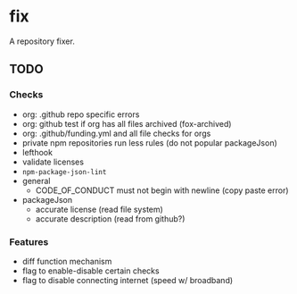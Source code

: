# fix

A repository fixer.

## TODO

### Checks

- org: .github repo specific errors
- org: github test if org has all files archived (fox-archived)
- org: .github/funding.yml and all file checks for orgs
- private npm repositories run less rules (do not popular packageJson)
- lefthook
- validate licenses
- `npm-package-json-lint`
- general
  - CODE_OF_CONDUCT must not begin with newline (copy paste error)
- packageJson
  - accurate license (read file system)
  - accurate description (read from github?)

### Features

- diff function mechanism
- flag to enable-disable certain checks
- flag to disable connecting internet (speed w/ broadband)
